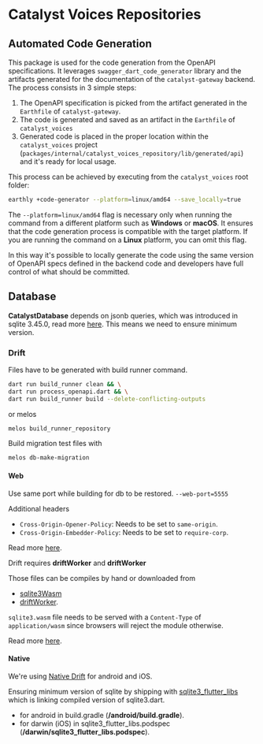 # Catalyst Voices Repositories

## Automated Code Generation

This package is used for the code generation from the OpenAPI specifications.
It leverages `swagger_dart_code_generator` library and the artifacts generated
for the documentation of the `catalyst-gateway` backend.
The process consists in 3 simple steps:

1. The OpenAPI specification is picked from the artifact generated in the
   `Earthfile` of `catalyst-gateway`.
2. The code is generated and saved as an artifact in the `Earthfile` of
   `catalyst_voices`
3. Generated code is placed in the proper location within the `catalyst_voices`
   project (`packages/internal/catalyst_voices_repository/lib/generated/api`)
   and it's ready for local usage.

This process can be achieved by executing from the `catalyst_voices` root
folder:

```sh
earthly +code-generator --platform=linux/amd64 --save_locally=true
```

The `--platform=linux/amd64` flag is necessary only when running the command from
a different platform such as **Windows** or **macOS**.
It ensures that the code generation process is compatible with the target platform.
If you are running the command on a **Linux** platform, you can omit this flag.

In this way it's possible to locally generate the code using the same version of
OpenAPI specs defined in the backend code and developers have full control of
what should be committed.

## Database

**CatalystDatabase** depends on jsonb queries, which was introduced in sqlite 3.45.0, read more
[here](https://sqlite.org/jsonb.html). This means we need to ensure minimum version.

### Drift

Files have to be generated with build runner command.

```bash
dart run build_runner clean && \
dart run process_openapi.dart && \
dart run build_runner build --delete-conflicting-outputs
```

or melos

```bash
melos build_runner_repository
```

Build migration test files with

```bash
melos db-make-migration
```

#### Web

Use same port while building for db to be restored. `--web-port=5555`

Additional headers

* `Cross-Origin-Opener-Policy`: Needs to be set to `same-origin`.
* `Cross-Origin-Embedder-Policy`: Needs to be set to `require-corp`.

Read more [here](https://drift.simonbinder.eu/platforms/web/#additional-headers).

Drift requires **driftWorker** and **driftWorker**

Those files can be compiles by hand or downloaded from

* [sqlite3Wasm](https://github.com/simolus3/sqlite3.dart/releases)
* [driftWorker](https://github.com/simolus3/drift/releases).

`sqlite3.wasm` file needs to be served with a `Content-Type` of `application/wasm` since browsers
will reject the module otherwise.

Read more [here](https://drift.simonbinder.eu/platforms/web/#prerequisites).

#### Native

We're using [Native Drift](https://drift.simonbinder.eu/Platforms/vm/) for android and iOS.

Ensuring minimum version of sqlite by shipping with
[sqlite3_flutter_libs](https://pub.dev/packages/sqlite3_flutter_libs)
which is linking compiled version of sqlite3.dart.

* for android in build.gradle (**/android/build.gradle**).
* for darwin (iOS) in sqlite3_flutter_libs.podspec (**/darwin/sqlite3_flutter_libs.podspec**).